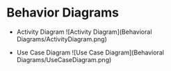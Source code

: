 # Behavior Diagrams

- Activity Diagram
![Activity Diagram](Behavioral Diagrams/ActivityDiagram.png)

- Use Case Diagram
![Use Case Diagram](Behavioral Diagrams/UseCaseDiagram.png)
